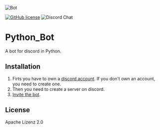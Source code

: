 ![Bot](https://th.bing.com/th/id/OIP.4JpohfpcReab5qWTH17SQwHaGH?pid=ImgDet&rs=1)

[![GitHub license](https://img.shields.io/github/license/ragr07/Python_Bot)](https://github.com/ragr07/Python_Bot/blob/Rafa/LICENSE)  ![Discord Chat](https://img.shields.io/badge/chat-https%3A%2F%2Fdiscord.gg%2FSEUx4An4-green)



# Python_Bot

A bot for discord in Python.

## Installation

1. Firts you have to own a [discord account](https://discord.com/). If you don't own an account, you need to create one.
1. Then you need to create a server on discord.
1. [Invite the bot]( https://discord.com/oauth2/authorize?client_id=945615836327059456&scope=bot&permissions=285474001).


## License
Apache Lizenz 2.0
